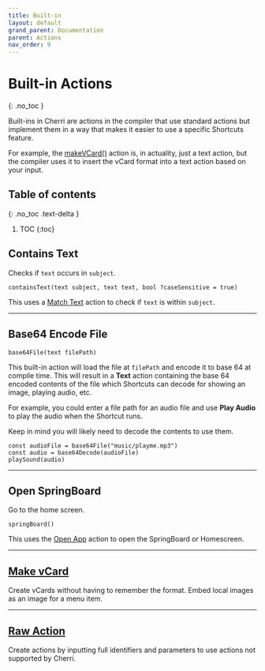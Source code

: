 ```yaml
---
title: Built-in
layout: default
grand_parent: Documentation
parent: Actions
nav_order: 9
---
```


# Built-in Actions
{: .no_toc }

Built-ins in Cherri are actions in the compiler that use standard actions but implement them in a way that makes it easier to use a specific Shortcuts feature.

For example, the [makeVCard()](/language/vcards) action is, in actuality, just a text action, but the compiler uses it to insert the vCard format into a text action based on your input.

## Table of contents
{: .no_toc .text-delta }

1. TOC
{:toc}

## Contains Text

Checks if `text` occurs in `subject`.

```
containsText(text subject, text text, bool ?caseSensitive = true)
```

This uses a [Match Text](/language/standard/documents#match-text) action to check if `text` is within `subject`.

---

## Base64 Encode File

```
base64File(text filePath)
```

This built-in action will load the file at `filePath` and encode it to base 64 at compile time. This will result in a **Text** action containing the base 64 encoded contents of the file which Shortcuts can decode for showing an image, playing audio, etc.

For example, you could enter a file path for an audio file and use **Play Audio** to play the audio when the Shortcut runs.

Keep in mind you will likely need to decode the contents to use them.

```
const audioFile = base64File("music/playme.mp3")
const audio = base64Decode(audioFile)
playSound(audio)
```

---

## Open SpringBoard

Go to the home screen.

```
springBoard()
```

This uses the [Open App](/language/standard/scripting#open-app) action to open the SpringBoard or Homescreen.

---

## [Make vCard](/language/vcards)

Create vCards without having to remember the format. Embed local images as an image for a menu item.

---

## [Raw Action](/language/raw-actions)

Create actions by inputting full identifiers and parameters to use actions not supported by Cherri.
